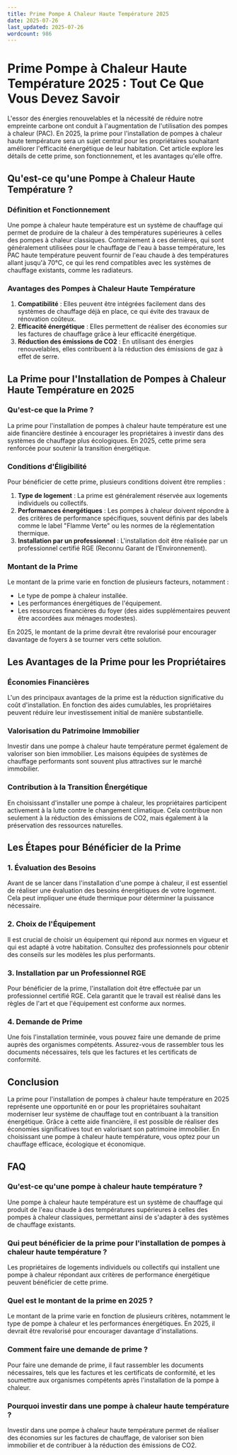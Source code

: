 ```yaml
---
title: Prime Pompe A Chaleur Haute Température 2025
date: 2025-07-26
last_updated: 2025-07-26
wordcount: 986
---
```


# Prime Pompe à Chaleur Haute Température 2025 : Tout Ce Que Vous Devez Savoir

L'essor des énergies renouvelables et la nécessité de réduire notre empreinte carbone ont conduit à l'augmentation de l'utilisation des pompes à chaleur (PAC). En 2025, la prime pour l'installation de pompes à chaleur haute température sera un sujet central pour les propriétaires souhaitant améliorer l'efficacité énergétique de leur habitation. Cet article explore les détails de cette prime, son fonctionnement, et les avantages qu'elle offre.

## Qu'est-ce qu'une Pompe à Chaleur Haute Température ?

### Définition et Fonctionnement

Une pompe à chaleur haute température est un système de chauffage qui permet de produire de la chaleur à des températures supérieures à celles des pompes à chaleur classiques. Contrairement à ces dernières, qui sont généralement utilisées pour le chauffage de l'eau à basse température, les PAC haute température peuvent fournir de l'eau chaude à des températures allant jusqu'à 70°C, ce qui les rend compatibles avec les systèmes de chauffage existants, comme les radiateurs.

### Avantages des Pompes à Chaleur Haute Température

1. **Compatibilité** : Elles peuvent être intégrées facilement dans des systèmes de chauffage déjà en place, ce qui évite des travaux de rénovation coûteux.
2. **Efficacité énergétique** : Elles permettent de réaliser des économies sur les factures de chauffage grâce à leur efficacité énergétique.
3. **Réduction des émissions de CO2** : En utilisant des énergies renouvelables, elles contribuent à la réduction des émissions de gaz à effet de serre.

## La Prime pour l'Installation de Pompes à Chaleur Haute Température en 2025

### Qu'est-ce que la Prime ?

La prime pour l'installation de pompes à chaleur haute température est une aide financière destinée à encourager les propriétaires à investir dans des systèmes de chauffage plus écologiques. En 2025, cette prime sera renforcée pour soutenir la transition énergétique.

### Conditions d'Éligibilité

Pour bénéficier de cette prime, plusieurs conditions doivent être remplies :

1. **Type de logement** : La prime est généralement réservée aux logements individuels ou collectifs.
2. **Performances énergétiques** : Les pompes à chaleur doivent répondre à des critères de performance spécifiques, souvent définis par des labels comme le label "Flamme Verte" ou les normes de la réglementation thermique.
3. **Installation par un professionnel** : L'installation doit être réalisée par un professionnel certifié RGE (Reconnu Garant de l’Environnement).

### Montant de la Prime

Le montant de la prime varie en fonction de plusieurs facteurs, notamment :

- Le type de pompe à chaleur installée.
- Les performances énergétiques de l'équipement.
- Les ressources financières du foyer (des aides supplémentaires peuvent être accordées aux ménages modestes).

En 2025, le montant de la prime devrait être revalorisé pour encourager davantage de foyers à se tourner vers cette solution.

## Les Avantages de la Prime pour les Propriétaires

### Économies Financières

L'un des principaux avantages de la prime est la réduction significative du coût d'installation. En fonction des aides cumulables, les propriétaires peuvent réduire leur investissement initial de manière substantielle.

### Valorisation du Patrimoine Immobilier

Investir dans une pompe à chaleur haute température permet également de valoriser son bien immobilier. Les maisons équipées de systèmes de chauffage performants sont souvent plus attractives sur le marché immobilier.

### Contribution à la Transition Énergétique

En choisissant d'installer une pompe à chaleur, les propriétaires participent activement à la lutte contre le changement climatique. Cela contribue non seulement à la réduction des émissions de CO2, mais également à la préservation des ressources naturelles.

## Les Étapes pour Bénéficier de la Prime

### 1. Évaluation des Besoins

Avant de se lancer dans l'installation d'une pompe à chaleur, il est essentiel de réaliser une évaluation des besoins énergétiques de votre logement. Cela peut impliquer une étude thermique pour déterminer la puissance nécessaire.

### 2. Choix de l'Équipement

Il est crucial de choisir un équipement qui répond aux normes en vigueur et qui est adapté à votre habitation. Consultez des professionnels pour obtenir des conseils sur les modèles les plus performants.

### 3. Installation par un Professionnel RGE

Pour bénéficier de la prime, l'installation doit être effectuée par un professionnel certifié RGE. Cela garantit que le travail est réalisé dans les règles de l'art et que l'équipement est conforme aux normes.

### 4. Demande de Prime

Une fois l'installation terminée, vous pouvez faire une demande de prime auprès des organismes compétents. Assurez-vous de rassembler tous les documents nécessaires, tels que les factures et les certificats de conformité.

## Conclusion

La prime pour l'installation de pompes à chaleur haute température en 2025 représente une opportunité en or pour les propriétaires souhaitant moderniser leur système de chauffage tout en contribuant à la transition énergétique. Grâce à cette aide financière, il est possible de réaliser des économies significatives tout en valorisant son patrimoine immobilier. En choisissant une pompe à chaleur haute température, vous optez pour un chauffage efficace, écologique et économique.

## FAQ

### Qu'est-ce qu'une pompe à chaleur haute température ?

Une pompe à chaleur haute température est un système de chauffage qui produit de l'eau chaude à des températures supérieures à celles des pompes à chaleur classiques, permettant ainsi de s'adapter à des systèmes de chauffage existants.

### Qui peut bénéficier de la prime pour l'installation de pompes à chaleur haute température ?

Les propriétaires de logements individuels ou collectifs qui installent une pompe à chaleur répondant aux critères de performance énergétique peuvent bénéficier de cette prime.

### Quel est le montant de la prime en 2025 ?

Le montant de la prime varie en fonction de plusieurs critères, notamment le type de pompe à chaleur et les performances énergétiques. En 2025, il devrait être revalorisé pour encourager davantage d'installations.

### Comment faire une demande de prime ?

Pour faire une demande de prime, il faut rassembler les documents nécessaires, tels que les factures et les certificats de conformité, et les soumettre aux organismes compétents après l'installation de la pompe à chaleur.

### Pourquoi investir dans une pompe à chaleur haute température ?

Investir dans une pompe à chaleur haute température permet de réaliser des économies sur les factures de chauffage, de valoriser son bien immobilier et de contribuer à la réduction des émissions de CO2.